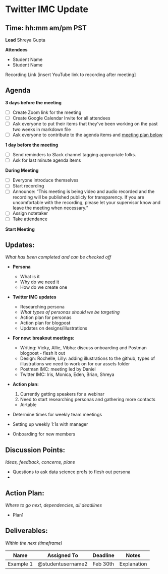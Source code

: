 # Twitter IMC Update
## Time: hh:mm am/pm PST

**Lead**
Shreya Gupta

**Attendees**
* Student Name 
* Student Name 

Recording Link
[insert YouTube link to recording after meeting]

## Agenda
**3 days before the meeting**
- [ ] Create Zoom link for the meeting
- [ ] Create Google Calendar Invite for all attendees
- [ ] Ask everyone to put their items that they've been working on the past two weeks in markdown file
- [ ] Ask everyone to contribute to the agenda items and [meeting plan below](https://github.com/shreyagupta98/people/blob/master/meeting_template.md#updates)

**1 day before the meeting**
- [ ] Send reminders to Slack channel tagging appropriate folks. 
- [ ] Ask for last minute agenda items

**During Meeting**
- [ ] Everyone introduce themselves
- [ ] Start recording
- [ ] Announce:
“This meeting is being video and audio recorded and the recording will be published publicly for transparency. If you are uncomfortable with the recording, please let your supervisor know and leave the meeting when necessary.”
- [ ] Assign notetaker
- [ ] Take attendance

**Start Meeting**

## Updates:
*What has been completed and can be checked off*

- **Persona**
  - What is it
  - Why do we need it
  - How do we create one
- **Twitter IMC updates**
  - Researching persona
  - *What types of personas should we be targeting*
  - Action plan for personas
  - Action plan for blogpost
  - Updates on designs/illustrations

- **For now: breakout meetings:**
  - Writing: Vicky, Allie, Vibha: discuss onboarding and Postman blogpost - flesh it out
  - Design: Rochelle, Lilly: adding illustrations to the github, types of illustrations we need to work on for our assets folder
  - Postman IMC: meeting led by Daniel
  - Twitter IMC: Iris, Monica, Eden, Brian, Shreya

- **Action plan:**
  1. Currently getting speakers for a webinar
  2. Need to start researching personas and gathering more contacts
    - Airtable

- Determine times for weekly team meetings
- Setting up weekly 1:1s with manager

- Onboarding for new members

## Discussion Points:
*Ideas, feedback, concerns, plans*

- Questions to ask data science profs to flesh out persona
- 

## Action Plan:
*Where to go next, dependencies, all deadlines*
* Plan1

## Deliverables:
*Within the next (timeframe)*

Name  | Assigned To | Deadline | Notes
------|-------------|----------|------
Example 1 | @studentusername2 | Feb 30th | Explanation
